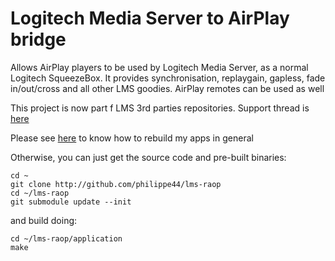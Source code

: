 # Logitech Media Server to AirPlay bridge
Allows AirPlay players to be used by Logitech Media Server, as a normal Logitech SqueezeBox. It provides synchronisation, replaygain, gapless, fade in/out/cross and 
all other LMS goodies. AirPlay remotes can be used as well

This project is now part f LMS 3rd parties repositories. Support thread is [here](http://forums.slimdevices.com/showthread.php?105198-ANNOUNCE-AirPlay-Bridge-integrate-AirPlay-devices-with-LMS-(squeeze2raop))

Please see [here](https://github.com/philippe44/cross-compiling/blob/master/README.md#organizing-submodules--packages) to know how to rebuild my apps in general 

Otherwise, you can just get the source code and pre-built binaries:
```
cd ~
git clone http://github.com/philippe44/lms-raop
cd ~/lms-raop
git submodule update --init
```
and build doing:
```
cd ~/lms-raop/application
make
```
